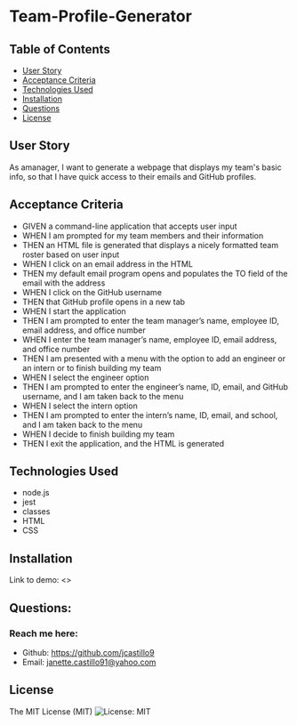 # Team-Profile-Generator

## Table of Contents
  * [User Story](#user-story)
  * [Acceptance Criteria](#acceptance-criteria)
  * [Technologies Used](#technologies-used)
  * [Installation](#installation)
  * [Questions](#questions)
  * [License](#license)

## User Story
As amanager, I want to generate a webpage that displays my team's basic info, so that I have quick access to their emails and GitHub profiles.

## Acceptance Criteria
  * GIVEN a command-line application that accepts user input
  * WHEN I am prompted for my team members and their information
  * THEN an HTML file is generated that displays a nicely formatted team roster based on user input
  * WHEN I click on an email address in the HTML
  * THEN my default email program opens and populates the TO field of the email with the address
  * WHEN I click on the GitHub username
  * THEN that GitHub profile opens in a new tab
  * WHEN I start the application
  * THEN I am prompted to enter the team manager’s name, employee ID, email address, and office number
  * WHEN I enter the team manager’s name, employee ID, email address, and office number
  * THEN I am presented with a menu with the option to add an engineer or an intern or to finish building my team
  * WHEN I select the engineer option
  * THEN I am prompted to enter the engineer’s name, ID, email, and GitHub username, and I am taken back to the menu
  * WHEN I select the intern option
  * THEN I am prompted to enter the intern’s name, ID, email, and school, and I am taken back to the menu
  * WHEN I decide to finish building my team
  * THEN I exit the application, and the HTML is generated

## Technologies Used
  * node.js
  * jest
  * classes
  * HTML
  * CSS

## Installation
 Link to demo: <>
 
 ## Questions:
 ### Reach me here:

  * Github: <https://github.com/jcastillo9>
  * Email: janette.castillo91@yahoo.com

## License
The MIT License (MIT) ![License: MIT](<https://img.shields.io/badge/License-MIT-yellow.svg>)
